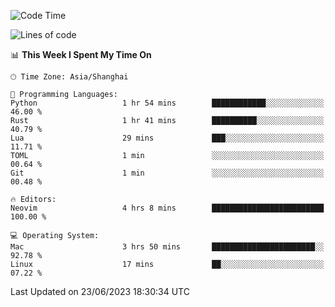 <!--START_SECTION:waka-->
![Code Time](http://img.shields.io/badge/Code%20Time-1%2C407%20hrs%209%20mins-blue)

![Lines of code](https://img.shields.io/badge/From%20Hello%20World%20I%27ve%20Written-262.0%20thousand%20lines%20of%20code-blue)

📊 **This Week I Spent My Time On** 

```text
🕑︎ Time Zone: Asia/Shanghai

💬 Programming Languages: 
Python                   1 hr 54 mins        ████████████░░░░░░░░░░░░░   46.00 % 
Rust                     1 hr 41 mins        ██████████░░░░░░░░░░░░░░░   40.79 % 
Lua                      29 mins             ███░░░░░░░░░░░░░░░░░░░░░░   11.71 % 
TOML                     1 min               ░░░░░░░░░░░░░░░░░░░░░░░░░   00.64 % 
Git                      1 min               ░░░░░░░░░░░░░░░░░░░░░░░░░   00.48 % 

🔥 Editors: 
Neovim                   4 hrs 8 mins        █████████████████████████   100.00 % 

💻 Operating System: 
Mac                      3 hrs 50 mins       ███████████████████████░░   92.78 % 
Linux                    17 mins             ██░░░░░░░░░░░░░░░░░░░░░░░   07.22 % 
```


 Last Updated on 23/06/2023 18:30:34 UTC
<!--END_SECTION:waka-->
